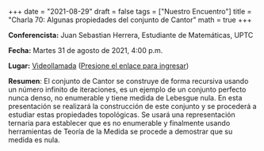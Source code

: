 +++
date      = "2021-08-29"
draft     = false
tags      = ["Nuestro Encuentro"]
title     = "Charla 70: Algunas propiedades del conjunto de Cantor"
math      = true
+++

**Conferencista:**  Juan Sebastian Herrera, Estudiante de Matemáticas, UPTC

**Fecha:** Martes 31 de agosto de 2021, 4:00 p.m.

**Lugar:** [Videollamada](https://meet.google.com/izy-pzig-pbf)  ([Presione el enlace para ingresar](https://meet.google.com/izy-pzig-pbf))

**Resumen**: El conjunto de Cantor se construye de forma recursiva usando un número infinito de iteraciones, es un ejemplo de un conjunto perfecto nunca denso, no enumerable y tiene medida de Lebesgue nula. En esta presentación se realizará la construcción de este conjunto y se procederá a estudiar estas propiedades topológicas. Se usará una representación ternaria para establecer que es no enumerable y finalmente usando herramientas de Teoría de la Medida se procede a demostrar que su medida es nula.
